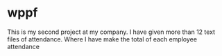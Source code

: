 # wppf
This is my second project at my company.
I have given more than 12 text files of attendance.
Where I have make the total of each employee attendance
